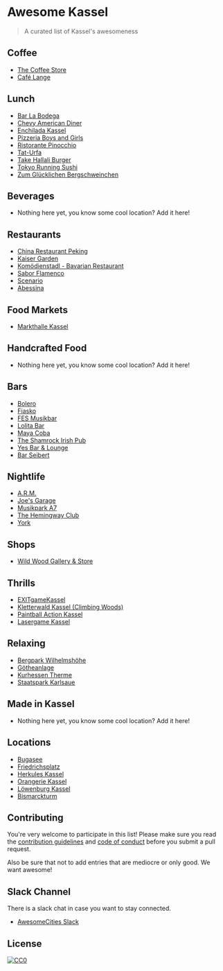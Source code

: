 # Awesome Kassel

> A curated list of Kassel's awesomeness

## Coffee

- [The Coffee Store](https://goo.gl/maps/fKrwb7CpJjy)
- [Café Lange](https://goo.gl/maps/K9EhjRwYaok)

## Lunch

- [Bar La Bodega](https://goo.gl/maps/obEvM3hech12)
- [Chevy American Diner](https://goo.gl/maps/7w273s8VqR72)
- [Enchilada Kassel](https://goo.gl/maps/NNKQ3u1SUFL2)
- [Pizzeria Boys and Girls](https://goo.gl/maps/HtcopdEs6yG2)
- [Ristorante Pinocchio](https://goo.gl/maps/hQVwVhKMoH32)
- [Tat-Urfa](https://goo.gl/maps/hBZvEDrpV9G2)
- [Take Hallali Burger](https://goo.gl/maps/QY6M6sqqkE12)
- [Tokyo Running Sushi](https://goo.gl/maps/LzymbMvU8qv)
- [Zum Glücklichen Bergschweinchen](https://goo.gl/maps/Ybx7iKtLy2U2)

## Beverages

- Nothing here yet, you know some cool location? Add it here!

## Restaurants

- [China Restaurant Peking](https://goo.gl/maps/Zm5chQnCoVC2)
- [Kaiser Garden](https://goo.gl/maps/NV2BRXrXaq42)
- [Komödienstadl - Bavarian Restaurant](https://goo.gl/maps/tEV94NULiyG2)
- [Sabor Flamenco](https://goo.gl/maps/pgwHzWfysqN2)
- [Scenario](https://goo.gl/maps/4uVRZHGnVLq)
- [Abessina](https://goo.gl/maps/dwW4LbJDwuT2)

## Food Markets

- [Markthalle Kassel](https://goo.gl/maps/G6JEffpZKo52)

## Handcrafted Food

- Nothing here yet, you know some cool location? Add it here!

## Bars

- [Bolero](https://goo.gl/maps/Jh8kcuYP6L52)
- [Fiasko](https://goo.gl/maps/vcN99gjn5yt)
- [FES Musikbar](https://goo.gl/maps/GWEWY8439LD2)
- [Lolita Bar](https://goo.gl/maps/Uxi3YX6bLYH2)
- [Maya Coba](https://goo.gl/maps/bav8M1hfMzn)
- [The Shamrock Irish Pub](https://goo.gl/maps/31Zjwf1Bwh42)
- [Yes Bar & Lounge](https://goo.gl/maps/v5kGhcYRtgu)
- [Bar Seibert](https://goo.gl/maps/f227zGYa5rn)

## Nightlife

- [A.R.M.](https://goo.gl/maps/xUwkuLCXYe82)
- [Joe's Garage](https://goo.gl/maps/QXkF9jurNPD2)
- [Musikpark A7](https://goo.gl/maps/1n5NdWWpBr92)
- [The Hemingway Club](https://goo.gl/maps/3ZYs7w5RBNJ2)
- [York](https://goo.gl/maps/y8CjwB76qho)

## Shops

- [Wild Wood Gallery & Store](https://goo.gl/maps/5nnjpxm7d7K2)

## Thrills

- [EXITgameKassel](https://goo.gl/maps/wVqZBayR5qF2)
- [Kletterwald Kassel (Climbing Woods)](https://goo.gl/maps/z9qPA8ec8w42)
- [Paintball Action Kassel](https://goo.gl/maps/3o9rQ9xqGdE2)
- [Lasergame Kassel](https://goo.gl/maps/nFVcXLwDZGP2)

## Relaxing

- [Bergpark Wilhelmshöhe](https://goo.gl/maps/LPDaaZihJCt)
- [Götheanlage](https://goo.gl/maps/Q1Sy2UTgyGz)
- [Kurhessen Therme](https://goo.gl/maps/TiP2iJ94mQ92)
- [Staatspark Karlsaue](https://goo.gl/maps/jiGbxUWTwUx)

## Made in Kassel

- Nothing here yet, you know some cool location? Add it here!

## Locations

- [Bugasee](https://goo.gl/maps/zDQPd6amNKp)
- [Friedrichsplatz](https://goo.gl/maps/L2nqQn82VGq)
- [Herkules Kassel](https://goo.gl/maps/r36yi1u3xCu)
- [Orangerie Kassel](https://goo.gl/maps/fRF8MfMEiBE2)
- [Löwenburg Kassel](https://goo.gl/maps/J3GJP8io2MG2)
- [Bismarckturm](https://goo.gl/maps/DX7Eq7w2sFP2)

## Contributing

You're very welcome to participate in this list! Please make sure you read the [contribution guidelines](Contribution.md) and [code of conduct](code-of-conduct.md) before you submit a pull request.

Also be sure that not to add entries that are mediocre or only good. We want awesome!

## Slack Channel

There is a slack chat in case you want to stay connected.
- [AwesomeCities Slack](http://slack.awesomecities.org)

## License

[![CC0](http://mirrors.creativecommons.org/presskit/buttons/88x31/svg/cc-zero.svg)](https://creativecommons.org/publicdomain/zero/1.0/)
